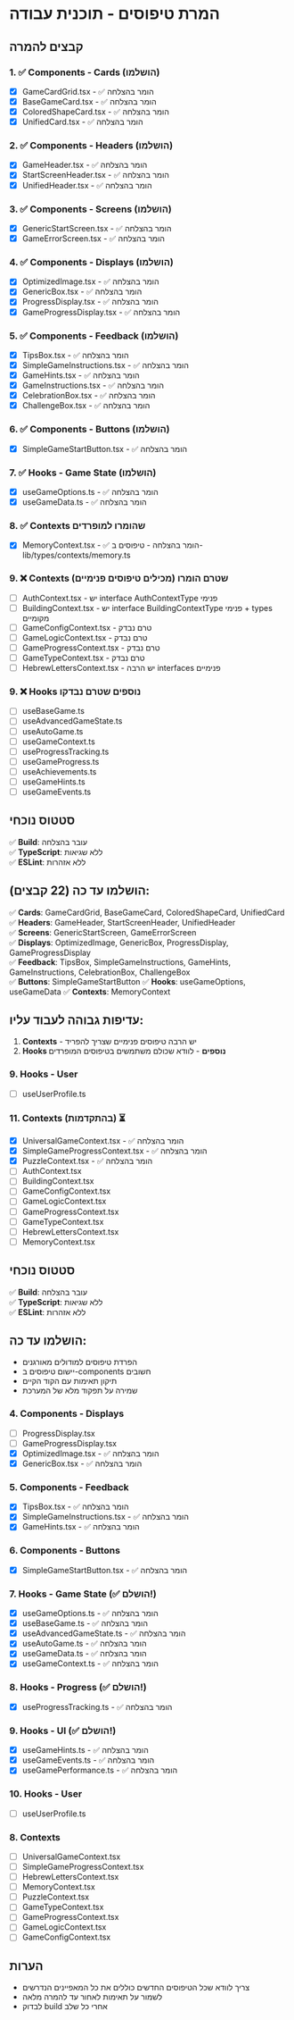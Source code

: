 # המרת טיפוסים - תוכנית עבודה

## קבצים להמרה

### 1. ✅ Components - Cards (הושלמו)
- [x] GameCardGrid.tsx - ✅ הומר בהצלחה
- [x] BaseGameCard.tsx - ✅ הומר בהצלחה
- [x] ColoredShapeCard.tsx - ✅ הומר בהצלחה
- [x] UnifiedCard.tsx - ✅ הומר בהצלחה

### 2. ✅ Components - Headers (הושלמו)
- [x] GameHeader.tsx - ✅ הומר בהצלחה
- [x] StartScreenHeader.tsx - ✅ הומר בהצלחה
- [x] UnifiedHeader.tsx - ✅ הומר בהצלחה

### 3. ✅ Components - Screens (הושלמו)
- [x] GenericStartScreen.tsx - ✅ הומר בהצלחה
- [x] GameErrorScreen.tsx - ✅ הומר בהצלחה

### 4. ✅ Components - Displays (הושלמו)
- [x] OptimizedImage.tsx - ✅ הומר בהצלחה
- [x] GenericBox.tsx - ✅ הומר בהצלחה
- [x] ProgressDisplay.tsx - ✅ הומר בהצלחה
- [x] GameProgressDisplay.tsx - ✅ הומר בהצלחה

### 5. ✅ Components - Feedback (הושלמו)
- [x] TipsBox.tsx - ✅ הומר בהצלחה
- [x] SimpleGameInstructions.tsx - ✅ הומר בהצלחה
- [x] GameHints.tsx - ✅ הומר בהצלחה
- [x] GameInstructions.tsx - ✅ הומר בהצלחה
- [x] CelebrationBox.tsx - ✅ הומר בהצלחה
- [x] ChallengeBox.tsx - ✅ הומר בהצלחה

### 6. ✅ Components - Buttons (הושלמו)
- [x] SimpleGameStartButton.tsx - ✅ הומר בהצלחה

### 7. ✅ Hooks - Game State (הושלמו)
- [x] useGameOptions.ts - ✅ הומר בהצלחה
- [x] useGameData.ts - ✅ הומר בהצלחה

### 8. ✅ Contexts שהומרו למופרדים
- [x] MemoryContext.tsx - ✅ הומר בהצלחה - טיפוסים ב-lib/types/contexts/memory.ts

### 9. ❌ Contexts שטרם הומרו (מכילים טיפוסים פנימיים)
- [ ] AuthContext.tsx - יש interface AuthContextType פנימי
- [ ] BuildingContext.tsx - יש interface BuildingContextType פנימי + types מקומיים
- [ ] GameConfigContext.tsx - טרם נבדק
- [ ] GameLogicContext.tsx - טרם נבדק  
- [ ] GameProgressContext.tsx - טרם נבדק
- [ ] GameTypeContext.tsx - טרם נבדק
- [ ] HebrewLettersContext.tsx - יש הרבה interfaces פנימיים

### 9. ❌ Hooks נוספים שטרם נבדקו
- [ ] useBaseGame.ts
- [ ] useAdvancedGameState.ts
- [ ] useAutoGame.ts
- [ ] useGameContext.ts
- [ ] useProgressTracking.ts
- [ ] useGameProgress.ts
- [ ] useAchievements.ts
- [ ] useGameHints.ts
- [ ] useGameEvents.ts

## סטטוס נוכחי
✅ **Build**: עובר בהצלחה  
✅ **TypeScript**: ללא שגיאות  
✅ **ESLint**: ללא אזהרות

## הושלמו עד כה (22 קבצים):
✅ **Cards**: GameCardGrid, BaseGameCard, ColoredShapeCard, UnifiedCard  
✅ **Headers**: GameHeader, StartScreenHeader, UnifiedHeader  
✅ **Screens**: GenericStartScreen, GameErrorScreen  
✅ **Displays**: OptimizedImage, GenericBox, ProgressDisplay, GameProgressDisplay  
✅ **Feedback**: TipsBox, SimpleGameInstructions, GameHints, GameInstructions, CelebrationBox, ChallengeBox  
✅ **Buttons**: SimpleGameStartButton
✅ **Hooks**: useGameOptions, useGameData
✅ **Contexts**: MemoryContext

## עדיפות גבוהה לעבוד עליו:
1. **Contexts** - יש הרבה טיפוסים פנימיים שצריך להפריד
2. **Hooks נוספים** - לוודא שכולם משתמשים בטיפוסים המופרדים

### 9. Hooks - User
- [ ] useUserProfile.ts

### 11. Contexts (בהתקדמות) ⏳
- [x] UniversalGameContext.tsx - ✅ הומר בהצלחה
- [x] SimpleGameProgressContext.tsx - ✅ הומר בהצלחה  
- [x] PuzzleContext.tsx - ✅ הומר בהצלחה
- [ ] AuthContext.tsx
- [ ] BuildingContext.tsx  
- [ ] GameConfigContext.tsx
- [ ] GameLogicContext.tsx
- [ ] GameProgressContext.tsx
- [ ] GameTypeContext.tsx
- [ ] HebrewLettersContext.tsx
- [ ] MemoryContext.tsx

## סטטוס נוכחי
✅ **Build**: עובר בהצלחה  
✅ **TypeScript**: ללא שגיאות  
✅ **ESLint**: ללא אזהרות

## הושלמו עד כה:
- הפרדת טיפוסים למודולים מאורגנים
- יישום טיפוסים ב-components חשובים
- תיקון תאימות עם הקוד הקיים
- שמירה על תפקוד מלא של המערכת

### 4. Components - Displays
- [ ] ProgressDisplay.tsx
- [ ] GameProgressDisplay.tsx
- [x] OptimizedImage.tsx - ✅ הומר בהצלחה
- [x] GenericBox.tsx - ✅ הומר בהצלחה

### 5. Components - Feedback
- [x] TipsBox.tsx - ✅ הומר בהצלחה
- [x] SimpleGameInstructions.tsx - ✅ הומר בהצלחה
- [x] GameHints.tsx - ✅ הומר בהצלחה

### 6. Components - Buttons
- [x] SimpleGameStartButton.tsx - ✅ הומר בהצלחה

### 7. Hooks - Game State (✅ הושלם!)
- [x] useGameOptions.ts - ✅ הומר בהצלחה
- [x] useBaseGame.ts - ✅ הומר בהצלחה
- [x] useAdvancedGameState.ts - ✅ הומר בהצלחה
- [x] useAutoGame.ts - ✅ הומר בהצלחה
- [x] useGameData.ts - ✅ הומר בהצלחה
- [x] useGameContext.ts - ✅ הומר בהצלחה

### 8. Hooks - Progress (✅ הושלם!)
- [x] useProgressTracking.ts - ✅ הומר בהצלחה

### 9. Hooks - UI (✅ הושלם!)
- [x] useGameHints.ts - ✅ הומר בהצלחה
- [x] useGameEvents.ts - ✅ הומר בהצלחה
- [x] useGamePerformance.ts - ✅ הומר בהצלחה

### 10. Hooks - User
- [ ] useUserProfile.ts

### 8. Contexts
- [ ] UniversalGameContext.tsx
- [ ] SimpleGameProgressContext.tsx
- [ ] HebrewLettersContext.tsx
- [ ] MemoryContext.tsx
- [ ] PuzzleContext.tsx
- [ ] GameTypeContext.tsx
- [ ] GameProgressContext.tsx
- [ ] GameLogicContext.tsx
- [ ] GameConfigContext.tsx

## הערות
- צריך לוודא שכל הטיפוסים החדשים כוללים את כל המאפיינים הנדרשים
- לשמור על תאימות לאחור עד להמרה מלאה
- לבדוק build אחרי כל שלב
